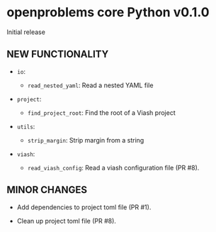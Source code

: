 # openproblems core Python v0.1.0

Initial release

## NEW FUNCTIONALITY

* `io`:
  - `read_nested_yaml`: Read a nested YAML file

* `project`:
  - `find_project_root`: Find the root of a Viash project

* `utils`:
  - `strip_margin`: Strip margin from a string

* `viash`:
  - `read_viash_config`: Read a viash configuration file (PR #8).

## MINOR CHANGES

* Add dependencies to project toml file (PR #1).

* Clean up project toml file (PR #8).